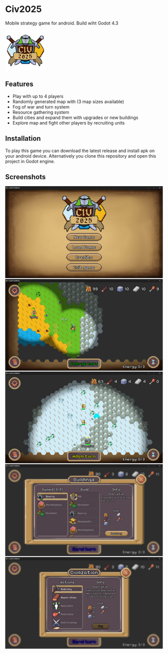 # Civ2025
Mobile strategy game for android. Build wiht Godot 4.3

![Game logo](https://github.com/Gamowy/Civ2025/blob/main/img/logo/logo.png)

## Features
- Play with up to 4 players
- Randomly generated map with (3 map sizes available)
- Fog of war and turn system
- Resource gathering system
- Build cities and expand them with upgrades or new buildings
- Explore map and fight other players by recruiting units

## Installation
To play this game you can download the latest release and install apk on your android device. Alternatively you clone this repository and open this project in Godot engine.

## Screenshots
<p align="center">
  <img src="https://raw.githubusercontent.com/Gamowy/Civ2025/refs/heads/main/.github/screenshots/Screenshot1.png">
  <img src="https://raw.githubusercontent.com/Gamowy/Civ2025/refs/heads/main/.github/screenshots/Screenshot2.png">
  <img src="https://raw.githubusercontent.com/Gamowy/Civ2025/refs/heads/main/.github/screenshots/Screenshot3.png">
  <img src="https://raw.githubusercontent.com/Gamowy/Civ2025/refs/heads/main/.github/screenshots/Screenshot4.png">
  <img src="https://raw.githubusercontent.com/Gamowy/Civ2025/refs/heads/main/.github/screenshots/Screenshot5.png">
</p>
